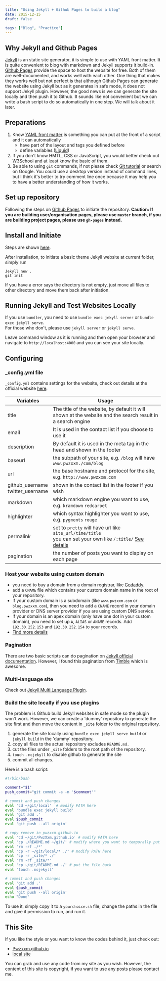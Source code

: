```yaml
---
title: "Using Jekyll + Github Pages to build a blog"
date: 2015-12-15
draft: false

tags: ["Blog", "Practice"]
---
```


## Why Jekyll and Github Pages
[Jekyll](https://jekyllrb.com/) is an static site generator, it is simple to use with YAML front matter. It is quite convenient to blog with markdown and Jekyll supports it build-in. [Github Pages](https://pages.github.com/) provide the space to host the website for free. Both of them are well-documented, and works well with each other. One thing that makes they works well but not perfect is that although Github Pages can generate the website using Jekyll but as it generates in safe mode, it does not support Jekyll plugin. However, the good news is we can generate the site locally and then push it to Github. It sounds like not convenient but we can write a bash script to do so automatically in one step. We will talk about it later.


## Preparations
1. Know [YAML front matter](http://jekyllrb.com/docs/frontmatter/) is something you can put at the front of a script and it can automatically
    - have part of the layout and tags you defined before
    - define variables ([Liquid](http://liquidmarkup.org/))
2. If you don't know HMTL, CSS or JavaScript, you would better check out [W3School](http://www.w3schools.com/) and at least know the basic of them.
3. Be able to using `git` commands, if not please check [Git tutorial](http://rogerdudler.github.io/git-guide/) or search on Google. You could use a desktop version instead of command lines, but I think it's better to try comment line once because it may help you to have a better understanding of how it works.

## Set up repository
Following the steps on [Github Pages](https://pages.github.com/) to initiate the repository. **Caution: If you are building user/organisation pages, please use `master` branch, if you are building project pages, please use `gh-pages` instead.**

## Install and Initiate
Steps are shown [here](https://help.github.com/articles/using-jekyll-with-pages/).

After installation, to initiate a basic theme Jekyll website at current folder, simply run

```
Jekyll new .
git init
```

If you have a error says the directory is not empty, just move all files to other directory and move them back after initiation.

## Running Jekyll and Test Websites Locally
If you use `bundler`, you need to use `bundle exec jekyll server` or `bundle exec jekyll serve`.<br>For those who don't, please use `jekyll server` or `jekyll serve`.

Leave command window as it is running and then open your browser and navigate to `http://localhost:4000` and you can see your site locally.

## Configuring
### \_config.yml file
`_config.yml` contains settings for the website, check out details at the official website [here](http://jekyllrb.com/docs/configuration/).

Variables | Usage
---|---
title | The title of the website, by default it will shown at the website and the search result in a search engine
email | It is used in the contact list if you choose to use it
description | By default it is used in the meta tag in the head and shown in the footer
baseurl | the subpath of your site, e.g. `/blog` will have `www.pwzxxm./com/blog`
url | the base hostname and protocol for the site, e.g. `http://www.pwzxxm.com`
github\_username<br>twitter\_username | shown in the contact list in the footer if you wish
markdown | which markdown engine you want to use, e.g. `kramdown` `redcarpet`
highlighter | which syntax highlighter you want to use, e.g. `pygments` `rouge`
permalink | set to `pretty` will have url like `site_url/time/title` <br> you can set your own like `/:title/` [See details](http://jekyllrb.com/docs/permalinks/)
pagination | the number of posts you want to display on each page

### Host your website using custom domain
- you need to buy a domain from a domain registrar, like [Godaddy](https://godaddy.com).
- add a `CNAME` file which contains your custom domain name in the root of your repository.
- If your custom domain is a subdomain (like `www.pwzxxm.com` or `blog.pwzxxm.com`), then you need to add a `CNAME` record in your domain provider or DNS server provider if you are using custom DNS service.
- If your domain is an apex domain (only have one dot in your custom domain), you need to set up `A`, `ALIAS` or `ANAME` records. Add `192.30.252.153` and `192.30.252.154` to your records.
- [Find more details](https://help.github.com/articles/setting-up-a-custom-domain-with-github-pages/)

### Pagination
There are two basic scripts can do pagination on [Jekyll official documentation](http://jekyllrb.com/docs/pagination/).
However, I found this pagination from [Timble](http://www.timble.net/blog/2015/05/07/better-pagination-for-jekyll.html) which is awesome.

### Multi-language site
Check out [Jekyll Multi Language Plugin](http://jekyll-langs.liaohuqiu.net/).

### Build the site locally if you use plugins
The problem is Github build Jekyll websites in safe mode so the plugin won't work. However, we can create a 'dummy' repository to generate the site first and then move the content in `_site` folder to the original repository.

1. generate the site locally using `bundle exec jekyll serve build` or `jekyll build` in the 'dummy' repository.
2. copy all files to the actual repository excludes `README.md.`
3. cut the files under  `_site` folders to the root path of the repository.
4. `touch .nojekyll` to disable github to generate the site
5. commit all changes.

Here is a bash script:

```bash
#!/bin/bash

comment="$1"
push_commit="git commit -a -m '$comment'"

# commit and push changes
eval 'cd ~/git/local'  # modify PATH here
eval 'bundle exec jekyll build'
eval 'git add .'
eval $push_commit
eval 'git push --all origin'

# copy remove in pwzxxm.github.io
eval 'cd ~/git/PwzXxm.github.io' # modify PATH here
eval 'cp ./README.md ~/git/' # modify where you want to temporally put the README.md
eval 'rm -rf ./*'
eval 'cp -r ~/git/local/* ./' # modify PATH here
eval 'cp -r _site/* ./'
eval 'rm -rf _site/*'
eval 'cp ~/git/README.md ./' # put the file back
eval 'touch .nojekyll'

# commit and push changes
eval 'git add .'
eval $push_commit
eval 'git push --all origin'
echo "Done"
```

To use it, simply copy it to a `yourchoice.sh` file, change the paths in the file and give it permission to run, and run it.

## This Site
If you like the style or you want to know the codes behind it, just check out:

- [Pwzxxm.github.io](https://github.com/PwzXxm/PwzXxm.github.io)
- [local site](https://github.com/PwzXxm/local-site)

You can grab and use any code from my site as you wish. However, the content of this site is copyright, if you want to use any posts please contact me.
